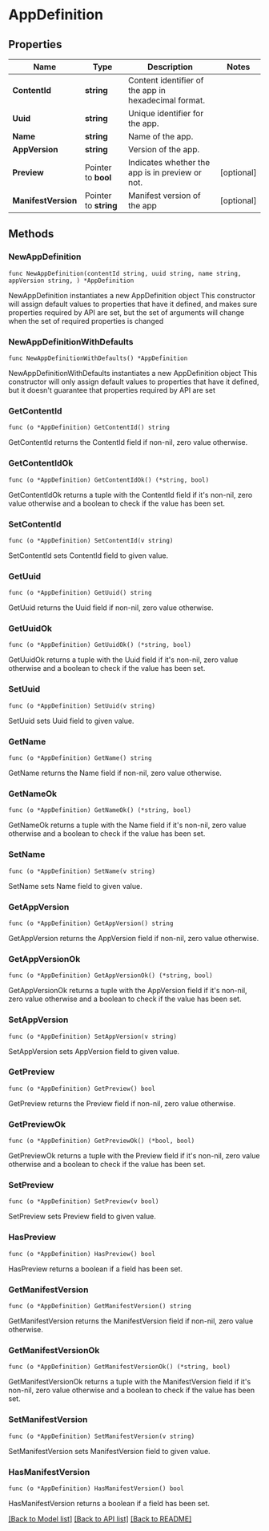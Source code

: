 # AppDefinition

## Properties

Name | Type | Description | Notes
------------ | ------------- | ------------- | -------------
**ContentId** | **string** | Content identifier of the app in hexadecimal format. | 
**Uuid** | **string** | Unique identifier for the app. | 
**Name** | **string** | Name of the app. | 
**AppVersion** | **string** | Version of the app. | 
**Preview** | Pointer to **bool** | Indicates whether the app is in preview or not. | [optional] 
**ManifestVersion** | Pointer to **string** | Manifest version of the app | [optional] 

## Methods

### NewAppDefinition

`func NewAppDefinition(contentId string, uuid string, name string, appVersion string, ) *AppDefinition`

NewAppDefinition instantiates a new AppDefinition object
This constructor will assign default values to properties that have it defined,
and makes sure properties required by API are set, but the set of arguments
will change when the set of required properties is changed

### NewAppDefinitionWithDefaults

`func NewAppDefinitionWithDefaults() *AppDefinition`

NewAppDefinitionWithDefaults instantiates a new AppDefinition object
This constructor will only assign default values to properties that have it defined,
but it doesn't guarantee that properties required by API are set

### GetContentId

`func (o *AppDefinition) GetContentId() string`

GetContentId returns the ContentId field if non-nil, zero value otherwise.

### GetContentIdOk

`func (o *AppDefinition) GetContentIdOk() (*string, bool)`

GetContentIdOk returns a tuple with the ContentId field if it's non-nil, zero value otherwise
and a boolean to check if the value has been set.

### SetContentId

`func (o *AppDefinition) SetContentId(v string)`

SetContentId sets ContentId field to given value.


### GetUuid

`func (o *AppDefinition) GetUuid() string`

GetUuid returns the Uuid field if non-nil, zero value otherwise.

### GetUuidOk

`func (o *AppDefinition) GetUuidOk() (*string, bool)`

GetUuidOk returns a tuple with the Uuid field if it's non-nil, zero value otherwise
and a boolean to check if the value has been set.

### SetUuid

`func (o *AppDefinition) SetUuid(v string)`

SetUuid sets Uuid field to given value.


### GetName

`func (o *AppDefinition) GetName() string`

GetName returns the Name field if non-nil, zero value otherwise.

### GetNameOk

`func (o *AppDefinition) GetNameOk() (*string, bool)`

GetNameOk returns a tuple with the Name field if it's non-nil, zero value otherwise
and a boolean to check if the value has been set.

### SetName

`func (o *AppDefinition) SetName(v string)`

SetName sets Name field to given value.


### GetAppVersion

`func (o *AppDefinition) GetAppVersion() string`

GetAppVersion returns the AppVersion field if non-nil, zero value otherwise.

### GetAppVersionOk

`func (o *AppDefinition) GetAppVersionOk() (*string, bool)`

GetAppVersionOk returns a tuple with the AppVersion field if it's non-nil, zero value otherwise
and a boolean to check if the value has been set.

### SetAppVersion

`func (o *AppDefinition) SetAppVersion(v string)`

SetAppVersion sets AppVersion field to given value.


### GetPreview

`func (o *AppDefinition) GetPreview() bool`

GetPreview returns the Preview field if non-nil, zero value otherwise.

### GetPreviewOk

`func (o *AppDefinition) GetPreviewOk() (*bool, bool)`

GetPreviewOk returns a tuple with the Preview field if it's non-nil, zero value otherwise
and a boolean to check if the value has been set.

### SetPreview

`func (o *AppDefinition) SetPreview(v bool)`

SetPreview sets Preview field to given value.

### HasPreview

`func (o *AppDefinition) HasPreview() bool`

HasPreview returns a boolean if a field has been set.

### GetManifestVersion

`func (o *AppDefinition) GetManifestVersion() string`

GetManifestVersion returns the ManifestVersion field if non-nil, zero value otherwise.

### GetManifestVersionOk

`func (o *AppDefinition) GetManifestVersionOk() (*string, bool)`

GetManifestVersionOk returns a tuple with the ManifestVersion field if it's non-nil, zero value otherwise
and a boolean to check if the value has been set.

### SetManifestVersion

`func (o *AppDefinition) SetManifestVersion(v string)`

SetManifestVersion sets ManifestVersion field to given value.

### HasManifestVersion

`func (o *AppDefinition) HasManifestVersion() bool`

HasManifestVersion returns a boolean if a field has been set.


[[Back to Model list]](../README.md#documentation-for-models) [[Back to API list]](../README.md#documentation-for-api-endpoints) [[Back to README]](../README.md)


